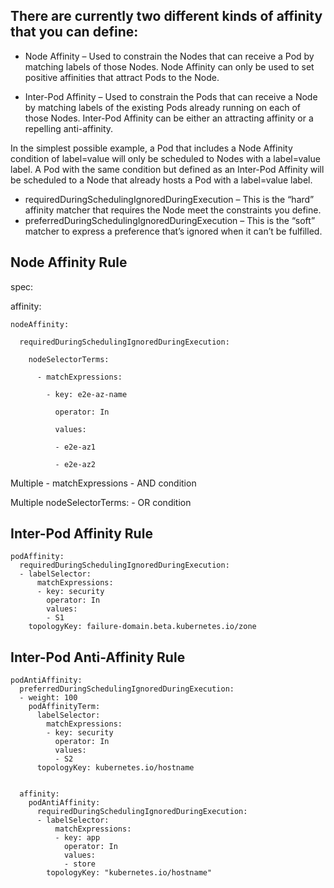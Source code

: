 ## There are currently two different kinds of affinity that you can define:

- Node Affinity – Used to constrain the Nodes that can receive a Pod by matching labels of those Nodes. 
Node Affinity can only be used to set positive affinities that attract Pods to the Node.

- Inter-Pod Affinity – Used to constrain the Pods that can receive a Node by matching labels of the existing Pods already running on each of those Nodes. 
Inter-Pod Affinity can be either an attracting affinity or a repelling anti-affinity.


In the simplest possible example, a Pod that includes a Node Affinity condition of label=value will only be scheduled to Nodes with a label=value label. 
A Pod with the same condition but defined as an Inter-Pod Affinity will be scheduled to a Node that already hosts a Pod with a label=value label.


- requiredDuringSchedulingIgnoredDuringExecution – This is the “hard” affinity matcher that requires the Node meet the constraints you define.
- preferredDuringSchedulingIgnoredDuringExecution – This is the “soft” matcher to express a preference that’s ignored when it can’t be fulfilled.


## Node Affinity Rule
spec:

  affinity:

    nodeAffinity:
    
      requiredDuringSchedulingIgnoredDuringExecution:
      
        nodeSelectorTerms:
        
          - matchExpressions:
          
            - key: e2e-az-name
            
              operator: In
            
              values:
            
              - e2e-az1
            
              - e2e-az2
              
              
   Multiple - matchExpressions - AND condition
   
   Multiple nodeSelectorTerms: - OR condition
   
   
   
 ## Inter-Pod Affinity Rule
    podAffinity:
      requiredDuringSchedulingIgnoredDuringExecution:
      - labelSelector:
          matchExpressions:
          - key: security
            operator: In
            values:
            - S1
        topologyKey: failure-domain.beta.kubernetes.io/zone


## Inter-Pod Anti-Affinity Rule
    podAntiAffinity:
      preferredDuringSchedulingIgnoredDuringExecution:
      - weight: 100
        podAffinityTerm:
          labelSelector:
            matchExpressions:
            - key: security
              operator: In
              values:
              - S2
          topologyKey: kubernetes.io/hostname


      affinity:
        podAntiAffinity:
          requiredDuringSchedulingIgnoredDuringExecution:
          - labelSelector:
              matchExpressions:
              - key: app
                operator: In
                values:
                - store
            topologyKey: "kubernetes.io/hostname"
